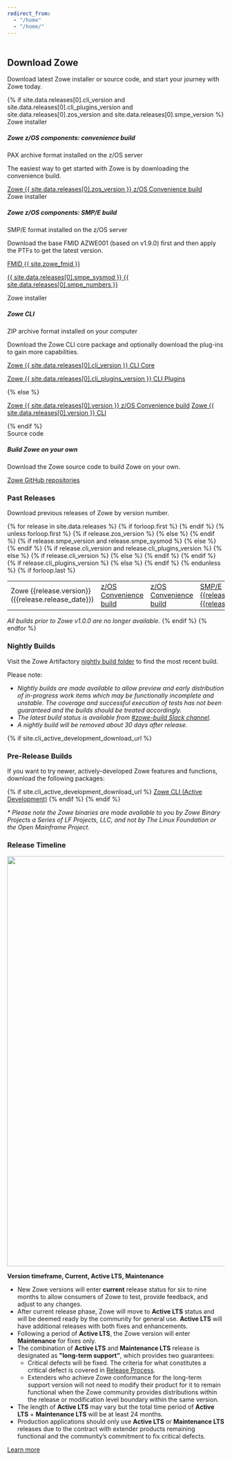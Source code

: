 ```yaml
---
redirect_from:
  - "/home"
  - "/home/"
---
```

<!-- SPDX-License-Identifier: CC-BY-4.0 -->
<!-- Copyright Contributors to the Zowe project. -->

<section class="whitebackground" style="padding-top:1%">
<h1 id="download">Download Zowe</h1>
<p>
Download latest Zowe installer or source code, and start your journey with Zowe today. 
</p>
{% if site.data.releases[0].cli_version and site.data.releases[0].cli_plugins_version and site.data.releases[0].zos_version and site.data.releases[0].smpe_version %}
<div class="card-group">
<div class="card bg-light mb-3">
  <div class="card-header">Zowe installer</div>
  <div class="card-body">
    <h5 class="card-title">Zowe z/OS components: convenience build</h5>
    <p class="card-text">PAX archive format installed on the z/OS server</p>
    <p class="card-text">The easiest way to get started with Zowe is by downloading the convenience build.</p>
    <a class="btn btn-primary" href="{{ site.zos_download_url }}{{ site.data.releases[0].zos_version }}">Zowe {{ site.data.releases[0].zos_version }} z/OS Convenience build</a>
  </div>
</div>
<div class="card bg-light mb-3">
  <div class="card-header">Zowe installer</div>
  <div class="card-body">
    <h5 class="card-title">Zowe z/OS components: SMP/E build</h5>
    <p class="card-text">SMP/E format installed on the z/OS server</p>
    <p class="card-text">Download the base FMID AZWE001 (based on v1.9.0) first and then apply the PTFs to get the latest version. </p>
    <p><a class="btn btn-primary" href="{{ site.smpe_download_url }}{{ site.zowe_fmid_oss_version }}">FMID {{ site.zowe_fmid }}</a></p>
    <p><a class="btn btn-primary" href="{{ site.smpe_download_url }}{{ site.data.releases[0].smpe_version }}">{{ site.data.releases[0].smpe_sysmod }} {{ site.data.releases[0].smpe_numbers }}</a></p>
  </div>
</div>
<div class="card bg-light mb-3">
  <div class="card-header">Zowe installer</div>
  <div class="card-body">
    <h5 class="card-title">Zowe CLI</h5>
    <p>  </p>
    <p class="card-text">ZIP archive format installed on your computer</p>
    <p class="card-text">Download the Zowe CLI core package and optionally download the plug-ins to gain more capabilities.</p>
    <p>  </p>
    <p><a class="btn btn-primary" href="{{ site.cli_download_url }}{{ site.data.releases[0].cli_version }}">Zowe {{ site.data.releases[0].cli_version }} CLI Core</a></p>
    <p><a class="btn btn-primary" href="{{ site.cli_plugins_download_url }}{{ site.data.releases[0].cli_plugins_version }}">Zowe {{ site.data.releases[0].cli_plugins_version }} CLI Plugins</a></p>
  </div>
</div>
{% else %}
  <p>
    <a class="button" href="{{ site.zos_download_url }}{{ site.data.releases[0].version }}">Zowe {{ site.data.releases[0].version }} z/OS Convenience build</a>
    <a class="button" href="{{ site.cli_download_url }}{{ site.data.releases[0].version }}">Zowe {{ site.data.releases[0].version }} CLI</a>
  </p>
{% endif %}
<div class="card bg-light mb-3">
  <div class="card-header">Source code</div>
  <div class="card-body">
    <h5 class="card-title">Build Zowe on your own</h5>
    <p class="card-text">Download the Zowe source code to build Zowe on your own.</p>
    <p><a class="btn btn-primary" href="{{ site.github_repo_url }}">Zowe GitHub repositories</a></p>
  </div>
</div>

<section class="bluebackground">
<h1>Past Releases</h1>
<p>
Download previous releases of Zowe by version number. 
</p>
{% for release in site.data.releases %}
  {% if forloop.first %}
  <table>
  {% endif %}
  {% unless forloop.first %}
    <tr>
      <td>Zowe {{release.version}} ({{release.release_date}})</td>
    {% if release.zos_version %}
      <td><a href="{{site.zos_download_url}}{{release.zos_version}}">z/OS Convenience build</a></td>
    {% else %}
      <td><a href="{{site.zos_download_url}}{{release.version}}">z/OS Convenience build</a></td>
    {% endif %}
    {% if release.smpe_version and release.smpe_sysmod %}
      <td><a href="{{site.smpe_download_url}}{{release.smpe_version}}">SMP/E {{release.smpe_sysmod}} {{release.smpe_numbers}}</a></td>
    {% else %}
      <td></td>
    {% endif %}
    {% if release.cli_version and release.cli_plugins_version %}
      <td><a href="{{site.cli_download_url}}{{release.cli_version}}">CLI Core</a></td>
    {% else %}
      {% if release.cli_version %}
        <td><a href="{{site.cli_download_url}}{{release.cli_version}}">CLI</a></td>
      {% else %}
        <td><a href="{{site.cli_download_url}}{{release.version}}">CLI</a></td>
      {% endif %}
    {% endif %}
    {% if release.cli_plugins_version %}
      <td><a href="{{site.cli_plugins_download_url}}{{release.cli_plugins_version}}">CLI Plugins</a></td>
    {% else %}
      <td></td>
    {% endif %}
      <td><a href="{{ site.docs_site_url }}/{{release.documentation}}/getting-started/summaryofchanges.html">Release Notes</a></td>
      <td><a href="{{ site.docs_site_url }}/{{release.documentation}}">Documentation</a></td>
    </tr>
  {% endunless %}
  {% if forloop.last %}
  </table>
  <i>All builds prior to Zowe v1.0.0 are no longer available.</i>
  {% endif %}
{% endfor %}
</section>


<section class="whitebackground">
<h1>Nightly Builds</h1>
<p>Visit the Zowe Artifactory <a class="white" href="{{ site.nightly_build_url }}">nightly build folder</a> to find the most recent build.</p>
<p>Please note:
  <ul>
    <li><i>Nightly builds are made available to allow preview and early distribution of in-progress work items which may be functionally incomplete and unstable. The coverage and successful execution of tests has not been guaranteed and the builds should be treated accordingly.</i></li>
    <li><i>The latest build status is available from <a class="white" href="{{ site.zowe_build_slack_url }}">#zowe-build Slack channel</a>.</i></li>
    <li><i>A nightly build will be removed about 30 days after release.</i></li>
  </ul>
</p>
</section>

<section class="bluebackground">
{% if site.cli_active_development_download_url %}
<h1>Pre-Release Builds</h1>
<p>
If you want to try newer, actively-developed Zowe features and functions, download the following packages:
</p>
{% if site.cli_active_development_download_url %}
<a class="button" href="{{ site.cli_active_development_download_url }}{{ site.data.active_development.cli.version }}&package={{ site.data.active_development.cli.package }}">Zowe CLI (Active Development)</a>
{% endif %}
{% endif %}
<p>
<i>
* Please note the Zowe binaries are made available to you by Zowe Binary Projects a Series of LF Projects, LLC, and not by The Linux Foundation or the Open Mainframe Project.
</i></p>
</section>

<section class="whitebackground">
<h1>Release Timeline</h1>
<p><img src="assets/img/zowe-lts.png" width="950" /></p>
<p><b>Version timeframe, Current, Active LTS, Maintenance</b></p>
<ul>
<li>New Zowe versions will enter <b>current</b> release status for six to nine months to allow consumers of Zowe to test, provide feedback, and adjust to any changes.</li>
<li>After current release phase, Zowe will move to <b>Active LTS</b> status and will be deemed ready by the community for general use. <b>Active LTS</b> will have additional releases with both fixes and enhancements.</li>
<li>Following a period of <b>Active LTS</b>, the Zowe version will enter <b>Maintenance</b> for fixes only.</li>
<li>The combination of <b>Active LTS</b> and <b>Maintenance LTS</b> release is designated as <b>"long-term support”</b>, which provides two guarantees:
  <ul>
    <li>Critical defects will be fixed. The criteria for what constitutes a critical defect is covered in <a href="{{ site.lts_url }}">Release Process</a>.</li>
    <li>Extenders who achieve Zowe conformance for the long-term support version will not need to modify their product for it to remain functional when the Zowe community provides distributions within the release or  modification level boundary within the same version.</li>
  </ul>
</li>
<li>The length of <b>Active LTS</b> may vary but the total time period of <b>Active LTS</b> + <b>Maintenance LTS</b> will be at least 24 months.</li>
<li>Production applications should only use <b>Active LTS</b> or <b>Maintenance LTS</b> releases due to the contract with extender products remaining functional and the community’s commitment to fix critical defects.</li>
</ul>
<a class="button" href="{{ site.lts_url }}">Learn more</a>